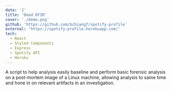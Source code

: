 ```yaml
---
date: '2'
title: 'Dead DFIR'
cover: './demo.png'
github: 'https://github.com/bchiang7/spotify-profile'
external: 'https://spotify-profile.herokuapp.com/'
tech:
  - React
  - Styled Components
  - Express
  - Spotify API
  - Heroku
---
```

A script to help analysis easily baseline and perform basic forensic analysis on a post-mortem image of a Linux machine, allowing analysis to same time and hone in on relevant artifacts in an investigation.
